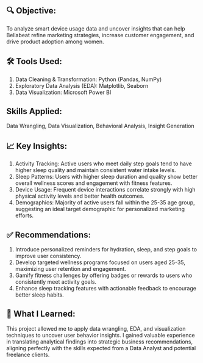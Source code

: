 ## 🔍 Objective:
To analyze smart device usage data and uncover insights that can help Bellabeat refine marketing strategies, increase customer engagement, and drive product adoption among women.

## 🛠 Tools Used:
1. Data Cleaning & Transformation: Python (Pandas, NumPy)
2. Exploratory Data Analysis (EDA): Matplotlib, Seaborn
3. Data Visualization: Microsoft Power BI

## Skills Applied: 
Data Wrangling, Data Visualization, Behavioral Analysis, Insight Generation

## 📈 Key Insights:
1. Activity Tracking: Active users who meet daily step goals tend to have higher sleep quality and maintain consistent water intake levels.
2. Sleep Patterns: Users with higher sleep duration and quality show better overall wellness scores and engagement with fitness features.
3. Device Usage: Frequent device interactions correlate strongly with high physical activity levels and better health outcomes.
4. Demographics: Majority of active users fall within the 25-35 age group, suggesting an ideal target demographic for personalized marketing efforts.

## ✅ Recommendations:
1. Introduce personalized reminders for hydration, sleep, and step goals to improve user consistency.
2. Develop targeted wellness programs focused on users aged 25-35, maximizing user retention and engagement.
3. Gamify fitness challenges by offering badges or rewards to users who consistently meet activity goals.
4. Enhance sleep tracking features with actionable feedback to encourage better sleep habits.

## 🧠 What I Learned:
This project allowed me to apply data wrangling, EDA, and visualization techniques to uncover user behavior insights. I gained valuable experience in translating analytical findings into strategic business recommendations, aligning perfectly with the skills expected from a Data Analyst and potential freelance clients.

